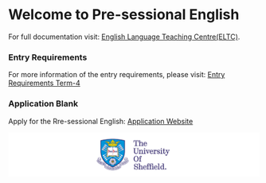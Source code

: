 # Welcome to Pre-sessional English

For full documentation visit:
[English Language Teaching Centre(ELTC)](https://www.sheffield.ac.uk/eltc).

### Entry Requirements

For more information of the entry requirements, please visit: 
[Entry Requirements Term-4](https://www.sheffield.ac.uk/eltc/presessional/entry-requirements-term-4)

### Application Blank

Apply for the Rre-sessional English:
[Application Website](https://arp.shef.ac.uk/apply/eltc/course)









![school-logo](assets/school-logo.jpg)